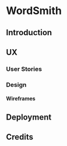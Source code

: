 # WordSmith

## Introduction

## UX

### User Stories
### Design
#### Wireframes


## Deployment

## Credits